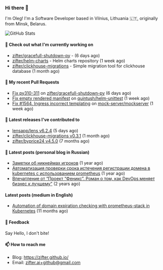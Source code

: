 ### Hi there 👋

I'm Oleg! I'm a Software Developer based in Vilnius, Lithuania 🇱🇹, originally from Minsk, Belarus.

![GitHub Stats](https://github-readme-stats.vercel.app/api?username=zifter&count_private=true&theme=tokyonight&show_icons=true)

#### 👷 Check out what I'm currently working on

- [zifter/gracefull-shutdown-py](https://github.com/zifter/gracefull-shutdown-py) -  (6 days ago)
- [zifter/helm-charts](https://github.com/zifter/helm-charts) - Helm charts repository (1 week ago)
- [zifter/clickhouse-migrations](https://github.com/zifter/clickhouse-migrations) - Simple migration tool for clickhouse database (1 month ago)

#### 🔨 My recent Pull Requests

- [Fix py310-311](https://github.com/zifter/gracefull-shutdown-py/pull/1) on [zifter/gracefull-shutdown-py](https://github.com/zifter/gracefull-shutdown-py) (6 days ago)
- [Fix empty rendered manifest](https://github.com/quintush/helm-unittest/pull/186) on [quintush/helm-unittest](https://github.com/quintush/helm-unittest) (1 week ago)
- [Fix #1564. Ingress incorrect templating](https://github.com/mock-server/mockserver/pull/1565) on [mock-server/mockserver](https://github.com/mock-server/mockserver) (1 week ago)

#### 🚀 Latest releases I've contributed to
- [lensapp/lens v6.2.4](https://github.com/lensapp/lens/releases/tag/v6.2.4) (5 days ago)
- [zifter/clickhouse-migrations v0.3.1](https://github.com/zifter/clickhouse-migrations/releases/tag/v0.3.1) (1 month ago)
- [zifter/byprice24 v4.5.0](https://github.com/zifter/byprice24/releases/tag/v4.5.0) (7 months ago)

#### 📄 Latest posts (personal blog in Russian)
- [Заметки об никнеймах игроков](https://zifter.github.io/offtopic/gamedev/2021/12/10/nicknames-in-games.html) (1 year ago)
- [Автоматизация проверки срока истечения регистрации домена в kubernetes с использованием prometheus](https://zifter.github.io/devops/2021/09/12/domain-expiration-prometheus-exporter.html) (1 year ago)
- [Впечатление от “Проект “Феникс”. Роман о том, как DevOps меняет бизнес к лучшему”](https://zifter.github.io/offtopic/2021/01/09/fenix-book-review.html) (2 years ago)

#### Latest posts (medium in English)
- [Automation of domain expiration checking with prometheus-stack in Kubernetes](https://medium.com/@olegstrokachuk/automation-of-domain-expiration-checking-with-prometheus-stack-in-kubernetes-ea4e4571f5b4?source=rss-766601af1f16------2) (11 months ago)

#### 💬 Feedback

Say Hello, I don't bite!

#### 📫 How to reach me

- Blog: https://zifter.github.io/
- Email: zifter.ai+github@gmail.com
